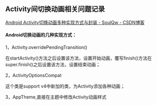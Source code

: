## Activity间切换动画相关问题记录

[Android Activity切换动画多种实现方式与封装 \- SoulQw \- CSDN博客](http://blog.csdn.net/u014626094/article/details/52489889)

#### Android切换动画的几种实现方式：

1，Activity.overridePendingTransition()

在startActivity()方法之后设置该方法，设置开始动画，覆写finish()方法在super.finish()之后设置该方法，设置结束动画；

2，ActivityOptionsCompat

这个类是support v4中新加的类，为Activity添加各种动画；

3，AppTheme,直接在主题中修改Activity动画样式